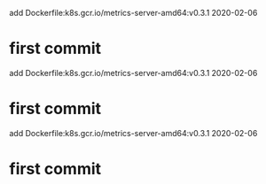 add Dockerfile:k8s.gcr.io/metrics-server-amd64:v0.3.1 2020-02-06
# first commit
add Dockerfile:k8s.gcr.io/metrics-server-amd64:v0.3.1 2020-02-06
# first commit
add Dockerfile:k8s.gcr.io/metrics-server-amd64:v0.3.1 2020-02-06
# first commit
